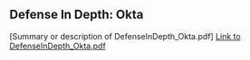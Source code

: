 ## Defense In Depth: Okta

[Summary or description of DefenseInDepth_Okta.pdf]
[Link to DefenseInDepth_Okta.pdf](./DefenseInDepth_Okta.pdf)
